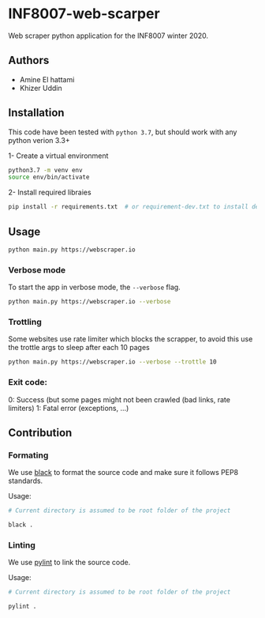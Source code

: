 # INF8007-web-scarper

Web scraper python application for the INF8007 winter 2020.


## Authors
- Amine El hattami
- Khizer Uddin

## Installation

This code have been tested with `python 3.7`, but should work with any python verion 3.3+

1- Create a virtual environment
```sh
python3.7 -m venv env
source env/bin/activate
```

2- Install required libraies

```sh
pip install -r requirements.txt  # or requirement-dev.txt to install dev libraries
```


## Usage

```sh
python main.py https://webscraper.io
```

### Verbose mode
To start the app in verbose mode, the `--verbose` flag.

```sh
python main.py https://webscraper.io --verbose
```

### Trottling
Some websites use rate limiter which blocks the scrapper, to avoid this use the trottle args to sleep after each 10
pages

```sh
python main.py https://webscraper.io --verbose --trottle 10
```


### Exit code:
0: Success (but some pages might not been crawled (bad links, rate limiters)
1: Fatal error (exceptions, ...)


## Contribution

### Formating

We use [black](https://github.com/psf/black) to format the source code and make sure it follows PEP8 standards.

Usage:

```bash
# Current directory is assumed to be root folder of the project

black .
```

### Linting

We use [pylint](https://www.pylint.org) to link the source code.

Usage:

```bash
# Current directory is assumed to be root folder of the project

pylint .
```
